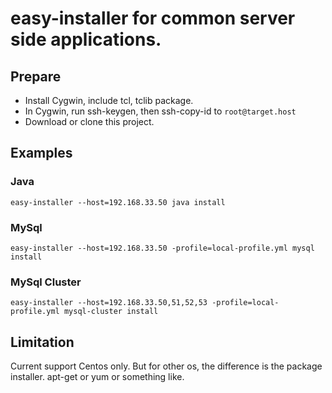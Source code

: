 # easy-installer for common server side applications.

## Prepare

* Install Cygwin, include tcl, tclib package.
* In Cygwin, run ssh-keygen, then ssh-copy-id to ```root@target.host```
* Download or clone this project.

## Examples

### Java
```
easy-installer --host=192.168.33.50 java install
```

### MySql

```
easy-installer --host=192.168.33.50 -profile=local-profile.yml mysql install
```

### MySql Cluster

```
easy-installer --host=192.168.33.50,51,52,53 -profile=local-profile.yml mysql-cluster install
```

## Limitation

Current support Centos only. But for other os, the difference is the package installer. apt-get or yum or something like.
